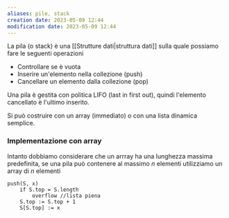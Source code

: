 ```yaml
---
aliases: pile, stack
creation date: 2023-05-09 12:44
modification date: 2023-05-09 12:44
---
```


La pila (o stack) è una [[Strutture dati|struttura dati]] sulla quale possiamo fare le seguenti operazioni
- Controllare se è vuota
- Inserire un'elemento nella collezione (push)
- Cancellare un elemento dalla collezione (pop)

Una pila è gestita con politica LIFO (last in first out), quindi l'elemento cancellato è l'ultimo inserito.

Si può costruire con un array (immediato) o con una lista dinamica semplice.


### Implementazione con array
Intanto dobbiamo considerare che un arrray ha una lunghezza massima predefinita, se una pila può contenere al massimo $n$ elementi utilizziamo un array di $n$ elementi

```clike
push(S, x)
	if S.top = S.length
		overflow //lista piena
	S.top := S.top + 1
	S[S.top] := x
	
```
